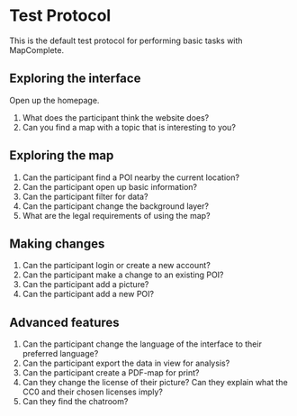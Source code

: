 # Test Protocol

This is the default test protocol for performing basic tasks with MapComplete.

## Exploring the interface

Open up the homepage.

1. What does the participant think the website does?
2. Can you find a map with a topic that is interesting to you?

## Exploring the map

1. Can the participant find a POI nearby the current location?
2. Can the participant open up basic information?
3. Can the participant filter for data?
4. Can the participant change the background layer?
5. What are the legal requirements of using the map?

## Making changes

1. Can the participant login or create a new account?
2. Can the participant make a change to an existing POI?
3. Can the participant add a picture?
4. Can the participant add a new POI?

## Advanced features

1. Can the participant change the language of the interface to their preferred language?
2. Can the participant export the data in view for analysis?
3. Can the participant create a PDF-map for print?
4. Can they change the license of their picture? Can they explain what the CC0 and their chosen licenses imply?
5. Can they find the chatroom?
